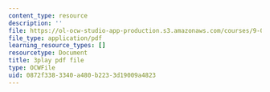 ```yaml
---
content_type: resource
description: ''
file: https://ol-ocw-studio-app-production.s3.amazonaws.com/courses/9-00sc-introduction-to-psychology-fall-2011/0872f3383340a480b2233d19009a4823_syXplPKQb_o.pdf
file_type: application/pdf
learning_resource_types: []
resourcetype: Document
title: 3play pdf file
type: OCWFile
uid: 0872f338-3340-a480-b223-3d19009a4823
---
```

